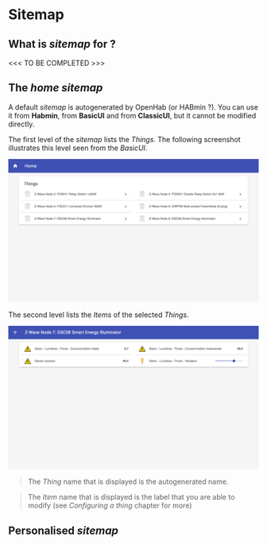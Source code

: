 # Sitemap

## What is *sitemap* for ?

<<< TO BE COMPLETED >>>

## The *home* *sitemap*

A default *sitemap* is autogenerated by OpenHab (or HABmin ?). You can use it from **Habmin**, from **BasicUI** and from **ClassicUI**, but it cannot be modified directly.

The first level of the *sitemap* lists the *Things*. The following screenshot illustrates this level seen from the *BasicUI*.

![](habmin-home-1.png)

The second level lists the *Items* of the selected *Things*.

![](habmin-home-2.png)


> The *Thing* name that is displayed is the autogenerated name.

> The *Item* name that is displayed is the label that you are able to modify (see *Configuring a thing* chapter for more)

## Personalised *sitemap*

